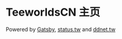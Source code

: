 # TeeworldsCN 主页

Powered by [Gatsby](https://www.gatsbyjs.com/docs/), [status.tw](https://status.tw) and [ddnet.tw](https://ddnet.tw)